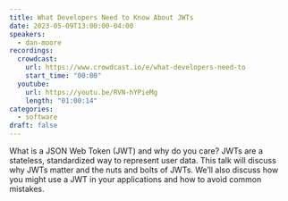 ```yaml
---
title: What Developers Need to Know About JWTs
date: 2023-05-09T13:00:00-04:00
speakers:
  - dan-moore
recordings:
  crowdcast:
    url: https://www.crowdcast.io/e/what-developers-need-to
    start_time: "00:00"
  youtube:
    url: https://youtu.be/RVN-hYPieMg
    length: "01:00:14"
categories:
  - software
draft: false
---
```


What is a JSON Web Token (JWT) and why do you care? JWTs are a stateless, standardized way to represent user data. This talk will discuss why JWTs matter and the nuts and bolts of JWTs. We’ll also discuss how you might use a JWT in your applications and how to avoid common mistakes.